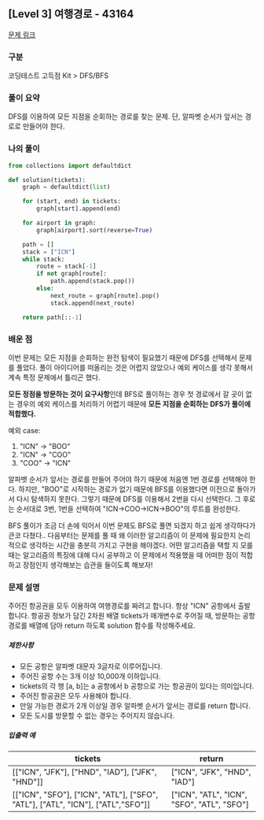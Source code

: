 ## [Level 3] 여행경로 - 43164

[문제 링크](https://school.programmers.co.kr/learn/courses/30/lessons/43164)

### 구분

코딩테스트 고득점 Kit > DFS/BFS

### 풀이 요약

DFS를 이용하여 모든 지점을 순회하는 경로를 찾는 문제. 단, 알파벳 순서가 앞서는 경로로 만들어야 한다.

### 나의 풀이

```python
from collections import defaultdict

def solution(tickets):
    graph = defaultdict(list)

    for (start, end) in tickets:
        graph[start].append(end)

    for airport in graph:
        graph[airport].sort(reverse=True)

    path = []
    stack = ["ICN"]
    while stack:
        route = stack[-1]
        if not graph[route]:
            path.append(stack.pop())
        else:
            next_route = graph[route].pop()
            stack.append(next_route)

    return path[::-1]
```

### 배운 점

이번 문제는 모든 지점을 순회하는 완전 탐색이 필요했기 때문에 DFS를 선택해서 문제를 풀었다. 풀이 아이디어를 떠올리는 것은 어렵지 않았으나 예외 케이스를 생각 못해서 계속 특정 문제에서 틀리곤 했다.

**모든 정점을 방문하는 것이 요구사항**인데 BFS로 풀이하는 경우 첫 경로에서 갈 곳이 없는 경우의 예외 케이스를 처리하기 어렵기 때문에 **모든 지점을 순회하는 DFS가 풀이에 적합했다.**

예외 case:

1. "ICN" -> "BOO"
2. "ICN" -> "COO"
3. "COO" -> "ICN"

알파벳 순서가 앞서는 경로를 만들어 주어야 하기 때문에 처음엔 1번 경로를 선택해야 한다. 하지만, "BOO"로 시작하는 경로가 없기 때문에 BFS를 이용했다면 이전으로 돌아가서 다시 탐색하지 못한다. 그렇기 때문에 DFS를 이용해서 2번을 다시 선택한다. 그 후로는 순서대로 3번, 1번을 선택하여 "ICN->COO->ICN->BOO"의 루트를 완성한다.

BFS 풀이가 조금 더 손에 익어서 이번 문제도 BFS로 풀면 되겠지 하고 쉽게 생각하다가 큰코 다쳤다.. 다음부터는 문제를 풀 때 왜 이러한 알고리즘이 이 문제에 필요한지 논리적으로 생각하는 시간을 충분히 가지고 구현을 해야겠다. 어떤 알고리즘을 택할 지 모를 때는 알고리즘의 특징에 대해 다시 공부하고 이 문제에서 적용했을 때 어떠한 점이 적합하고 장점인지 생각해보는 습관을 들이도록 해보자!

### 문제 설명

주어진 항공권을 모두 이용하여 여행경로를 짜려고 합니다. 항상 "ICN" 공항에서 출발합니다.
항공권 정보가 담긴 2차원 배열 tickets가 매개변수로 주어질 때, 방문하는 공항 경로를 배열에 담아 return 하도록 solution 함수를 작성해주세요.

<h5>제한사항</h5>

- 모든 공항은 알파벳 대문자 3글자로 이루어집니다.
- 주어진 공항 수는 3개 이상 10,000개 이하입니다.
- tickets의 각 행 [a, b]는 a 공항에서 b 공항으로 가는 항공권이 있다는 의미입니다.
- 주어진 항공권은 모두 사용해야 합니다.
- 만일 가능한 경로가 2개 이상일 경우 알파벳 순서가 앞서는 경로를 return 합니다.
- 모든 도시를 방문할 수 없는 경우는 주어지지 않습니다.

<h5>입출력 예</h5>
<table>
<thead><tr>
<th>tickets</th>
<th>return</th>
</tr>
</thead>
<tbody><tr>
<td>[["ICN", "JFK"], ["HND", "IAD"], ["JFK", "HND"]]</td>
<td>["ICN", "JFK", "HND", "IAD"]</td>
</tr>
<tr>
<td>[["ICN", "SFO"], ["ICN", "ATL"], ["SFO", "ATL"], ["ATL", "ICN"], ["ATL","SFO"]]</td>
<td>["ICN", "ATL", "ICN", "SFO", "ATL", "SFO"]</td>
</tr>
</tbody>
</table>

